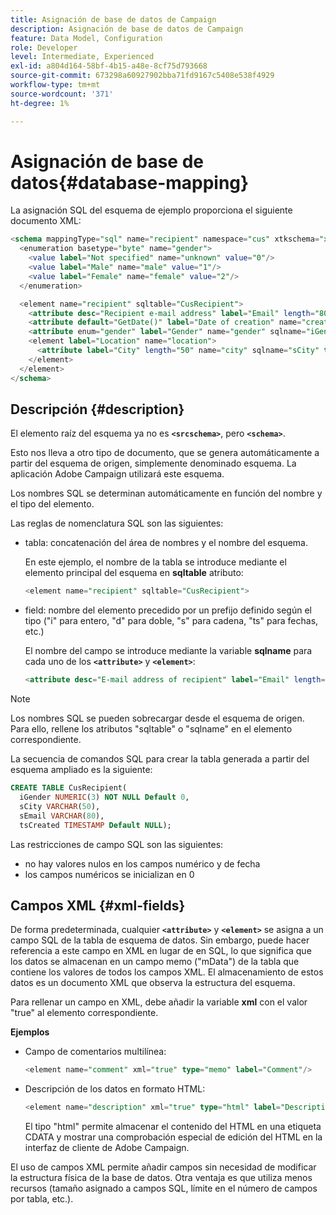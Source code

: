```yaml
---
title: Asignación de base de datos de Campaign
description: Asignación de base de datos de Campaign
feature: Data Model, Configuration
role: Developer
level: Intermediate, Experienced
exl-id: a804d164-58bf-4b15-a48e-8cf75d793668
source-git-commit: 673298a60927902bba71fd9167c5408e538f4929
workflow-type: tm+mt
source-wordcount: '371'
ht-degree: 1%

---
```


# Asignación de base de datos{#database-mapping}

La asignación SQL del esquema de ejemplo proporciona el siguiente documento XML:

```sql
<schema mappingType="sql" name="recipient" namespace="cus" xtkschema="xtk:schema">
  <enumeration basetype="byte" name="gender">    
    <value label="Not specified" name="unknown" value="0"/>    
    <value label="Male" name="male" value="1"/>    
    <value label="Female" name="female" value="2"/> 
  </enumeration>  

  <element name="recipient" sqltable="CusRecipient">    
    <attribute desc="Recipient e-mail address" label="Email" length="80" name="email" sqlname="sEmail" type="string"/>    
    <attribute default="GetDate()" label="Date of creation" name="created" sqlname="tsCreated" type="datetime"/>    
    <attribute enum="gender" label="Gender" name="gender" sqlname="iGender" type="byte"/>    
    <element label="Location" name="location">      
      <attribute label="City" length="50" name="city" sqlname="sCity" type="string" userEnum="city"/>    
    </element>  
  </element>
</schema>
```

## Descripción {#description}

El elemento raíz del esquema ya no es **`<srcschema>`**, pero **`<schema>`**.

Esto nos lleva a otro tipo de documento, que se genera automáticamente a partir del esquema de origen, simplemente denominado esquema. La aplicación Adobe Campaign utilizará este esquema.

Los nombres SQL se determinan automáticamente en función del nombre y el tipo del elemento.

Las reglas de nomenclatura SQL son las siguientes:

* tabla: concatenación del área de nombres y el nombre del esquema.

  En este ejemplo, el nombre de la tabla se introduce mediante el elemento principal del esquema en **sqltable** atributo:

  ```sql
  <element name="recipient" sqltable="CusRecipient">
  ```

* field: nombre del elemento precedido por un prefijo definido según el tipo (&quot;i&quot; para entero, &quot;d&quot; para doble, &quot;s&quot; para cadena, &quot;ts&quot; para fechas, etc.)

  El nombre del campo se introduce mediante la variable **sqlname** para cada uno de los **`<attribute>`** y **`<element>`**:

  ```sql
  <attribute desc="E-mail address of recipient" label="Email" length="80" name="email" sqlname="sEmail" type="string"/> 
  ```

>[!NOTE]
>
>Los nombres SQL se pueden sobrecargar desde el esquema de origen. Para ello, rellene los atributos &quot;sqltable&quot; o &quot;sqlname&quot; en el elemento correspondiente.

La secuencia de comandos SQL para crear la tabla generada a partir del esquema ampliado es la siguiente:

```sql
CREATE TABLE CusRecipient(
  iGender NUMERIC(3) NOT NULL Default 0,   
  sCity VARCHAR(50),   
  sEmail VARCHAR(80),
  tsCreated TIMESTAMP Default NULL);
```

Las restricciones de campo SQL son las siguientes:

* no hay valores nulos en los campos numérico y de fecha
* los campos numéricos se inicializan en 0

## Campos XML {#xml-fields}

De forma predeterminada, cualquier **`<attribute>`** y **`<element>`** se asigna a un campo SQL de la tabla de esquema de datos. Sin embargo, puede hacer referencia a este campo en XML en lugar de en SQL, lo que significa que los datos se almacenan en un campo memo (&quot;mData&quot;) de la tabla que contiene los valores de todos los campos XML. El almacenamiento de estos datos es un documento XML que observa la estructura del esquema.

Para rellenar un campo en XML, debe añadir la variable **xml** con el valor &quot;true&quot; al elemento correspondiente.

**Ejemplos**

* Campo de comentarios multilínea:

  ```sql
  <element name="comment" xml="true" type="memo" label="Comment"/>
  ```

* Descripción de los datos en formato HTML:

  ```sql
  <element name="description" xml="true" type="html" label="Description"/>
  ```

  El tipo &quot;html&quot; permite almacenar el contenido del HTML en una etiqueta CDATA y mostrar una comprobación especial de edición del HTML en la interfaz de cliente de Adobe Campaign.

El uso de campos XML permite añadir campos sin necesidad de modificar la estructura física de la base de datos. Otra ventaja es que utiliza menos recursos (tamaño asignado a campos SQL, límite en el número de campos por tabla, etc.).
